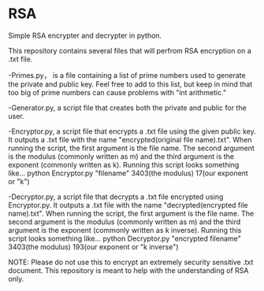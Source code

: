 # RSA
Simple RSA encrypter and decrypter in python.

This repository contains several files that will perfrom RSA encryption on a .txt file.

-Primes.py， is a file containing a list of prime numbers used to generate the private and public key. Feel free to add to    this  list, but keep in mind that too big of prime numbers can cause problems with "int arithmetic."

-Generator.py, a script file that creates both the private and public for the user.

-Encryptor.py, a script file that encrypts a .txt file using the given public key. It outputs a .txt file with the name       "encrypted(original file name).txt". When running the script, the first argument is the file name. The second argument  is   the  modulus (commonly written as m) and the third argument is the exponent  (commonly written as k). Running this script    looks  something like...
 python Encryptor.py "filename" 3403(the modulus) 17(our exponent or "k")

-Decryptor.py, a script file that decrypts a .txt file encrypted using Encryptor.py. It outputs a .txt file with the name     "decrypted(encrypted file name).txt". When running the script, the first argument is the file name. The second argument  is  the  modulus (commonly written as m) and the third argument is the exponent (commonly written as k inverse). Running this    script looks  something like...
 python Decryptor.py "encrypted filename" 3403(the modulus) 193(our exponent or "k inverse")
 
NOTE: Please do not use this to encrypt an extremely security sensitive .txt document. This repository is meant to help with the understanding of RSA only.
